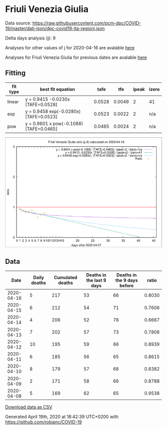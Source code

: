 # Friuli Venezia Giulia

Data source: https://raw.githubusercontent.com/pcm-dpc/COVID-19/master/dati-json/dpc-covid19-ita-regioni.json

Delta days analysis (j): 9

Analyses for other values of j for 2020-04-16 are avalable [here](../2020-04-16/README.md)

Analyses for Friuli Venezia Giulia for previous dates are avalable [here](../README.md)

## Fitting 
|fit type|best fit equation|tafe|tfe|ipeak|izero|
|-------|-----|--------|------|---|---|
|linear|y = 0.9415 -0.0230x  [TAFE=0.0528]|0.0528|0.0049|2|41|
|exp|y = 0.9458 exp(-0.0280x)  [TAFE=0.0523]|0.0523|0.0022|2|n/a|
|pow|y = 0.9601 x pow(-0.1088)  [TAFE=0.0465]|0.0465|0.0024|2|n/a|

![Plot](COVID-19_friuli_venezia_giulia_j9_2020-04-16.png)

## Data
|Date|Daily deaths|Cumulated deaths|Deaths in the last 9 days|Deaths in the 9 days before|ratio|
|----|----------|-----------|-------|--------------------|-----|
|2020-04-16|5|217|53|66|0.8030|
|2020-04-15|6|212|54|71|0.7606|
|2020-04-14|4|206|52|78|0.6667|
|2020-04-13|7|202|57|73|0.7808|
|2020-04-12|10|195|59|66|0.8939|
|2020-04-11|6|185|56|65|0.8615|
|2020-04-10|8|179|57|68|0.8382|
|2020-04-09|2|171|58|66|0.8788|
|2020-04-08|5|169|62|65|0.9538|

[Download data as CSV](COVID-19_friuli_venezia_giulia_j9_2020-04-16.csv)

Generated April 19th, 2020 at 18:42:39 UTC+0200 with https://github.com/robianc/COVID-19
